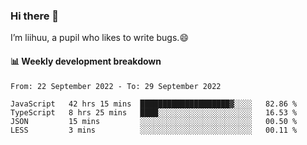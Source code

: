 ### Hi there 👋
I’m liihuu, a pupil who likes to write bugs.😄


#### 📊 Weekly development breakdown
<!--START_SECTION:waka-->

```text
From: 22 September 2022 - To: 29 September 2022

JavaScript   42 hrs 15 mins  ████████████████████▓░░░░   82.86 %
TypeScript   8 hrs 25 mins   ████░░░░░░░░░░░░░░░░░░░░░   16.53 %
JSON         15 mins         ░░░░░░░░░░░░░░░░░░░░░░░░░   00.50 %
LESS         3 mins          ░░░░░░░░░░░░░░░░░░░░░░░░░   00.11 %
```

<!--END_SECTION:waka-->

<!--
**liihuu/liihuu** is a ✨ _special_ ✨ repository because its `README.md` (this file) appears on your GitHub profile.

Here are some ideas to get you started:

- 🔭 I’m currently working on ...
- 🌱 I’m currently learning ...
- 👯 I’m looking to collaborate on ...
- 🤔 I’m looking for help with ...
- 💬 Ask me about ...
- 📫 How to reach me: ...
- 😄 Pronouns: ...
- ⚡ Fun fact: ...
-->
